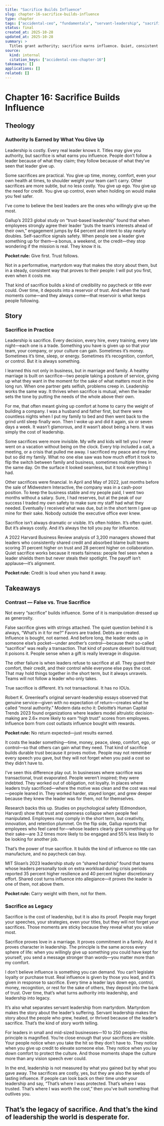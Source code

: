 ```yaml
---
title: "Sacrifice Builds Influence"
slug: chapter-16-sacrifice-builds-influence
type: chapter
tags: ["accidental-ceo", "fundamentals", "servant-leadership", "sacrifice", "influence", "trust"]
status: final
created_at: 2025-10-28
updated_at: 2025-10-28
summary: >
  Titles grant authority; sacrifice earns influence. Quiet, consistent cost paid by the leader becomes durable trust—and legacy.
source:
  kind: internal
  citation_keys: ["accidental-ceo-chapter-16"]
takeaways: []
applications: []
related: []
---
```


# Chapter 16: Sacrifice Builds Influence

## Theology

### Authority Is Earned by What You Give Up

Leadership is costly. Every real leader knows it. Titles may give you authority, but sacrifice is what earns you influence. People don’t follow a leader because of what they claim; they follow because of what they’ve seen that leader give up.

Some sacrifices are practical. You give up time, money, comfort, even your own health at times, to shoulder weight your team can’t carry. Other sacrifices are more subtle, but no less costly. You give up ego. You give up the need for credit. You give up control, even when holding on would make you feel safer.

I’ve come to believe the best leaders are the ones who willingly give up the most.

Gallup’s 2023 global study on “trust-based leadership” found that when employees strongly agree their leader “puts the team’s interests ahead of their own,” engagement jumps by 64 percent and intent to stay nearly doubles. Self-sacrifice signals safety. When people see a leader give something up for them—a bonus, a weekend, or the credit—they stop wondering if the mission is real. They know it is.

**Pocket rule:** Give first. Trust follows.

Not in a performative, martyrdom way that makes the story about them, but in a steady, consistent way that proves to their people: I will put you first, even when it costs me.

That kind of sacrifice builds a kind of credibility no paycheck or title ever could. Over time, it deposits into a reservoir of trust. And when the hard moments come—and they always come—that reservoir is what keeps people following.

## Story

### Sacrifice in Practice

Leadership is sacrifice. Every decision, every hire, every training, every late night—each one is a trade. Something you have is given up so that your team, your company, or your culture can gain. Sometimes it’s money. Sometimes it’s time, sleep, or energy. Sometimes it’s recognition, comfort, or control. But it is always something.

I learned this not only in business, but in marriage and family. A healthy marriage is built on sacrifice—two people taking a posture of service, giving up what they want in the moment for the sake of what matters most in the long run. When one partner gets selfish, problems creep in. Leadership works the same way. It thrives when sacrifice is mutual, when the leader sets the tone by putting the needs of the whole above their own.

For me, that often meant giving up comfort at home to carry the weight of building a company. I was a husband and father first, but there were countless nights when I put my family to bed and then went back to the grind until sleep finally won. Then I woke up and did it again, six or seven days a week. It wasn’t glamorous, and it wasn’t about being a hero. It was simply the cost of leadership.

Some sacrifices were more invisible. My wife and kids will tell you I never went on a vacation without being on the clock. Every trip included a call, a meeting, or a crisis that pulled me away. I sacrificed my peace and my time, but so did my family. What no one else saw was how much effort it took to flip the switch between family and business, sometimes multiple times in the same day. On the surface it looked seamless, but it took everything I had.

Other sacrifices were financial. In April and May of 2022, just months before the sale of Midwestern Interactive, the company was in a cash-poor position. To keep the business stable and my people paid, I went two months without a salary. Sure, I had reserves, but at the peak of our success I traded my own safety to make sure my staff had what they needed. Eventually I received what was due, but in the short term I gave up mine for their sake. Nobody outside the executive office ever knew.

Sacrifice isn’t always dramatic or visible. It’s often hidden. It’s often quiet. But it’s always costly. And it’s always the toll you pay for influence.

A 2022 Harvard Business Review analysis of 3,200 managers showed that leaders who consistently shared credit and absorbed blame built teams scoring 31 percent higher on trust and 28 percent higher on collaboration. Quiet sacrifice works because it resets fairness: people feel seen when a leader shields them but never steals their spotlight. The payoff isn’t applause—it’s alignment.

**Pocket rule:** Credit is loud when you hand it away.

## Takeaways

### Contrast — False vs. True Sacrifice

Not every “sacrifice” builds influence. Some of it is manipulation dressed up as generosity.

False sacrifice gives with strings attached. The quiet question behind it is always, “What’s in it for me?” Favors are traded. Debts are created. Influence is bought, not earned. And before long, the leader ends up in someone else’s pocket—under another’s control—because their so-called “sacrifice” was really a transaction. That kind of posture doesn’t build trust; it poisons it. People sense when a gift is really leverage in disguise.

The other failure is when leaders refuse to sacrifice at all. They guard their comfort, their credit, and their control while everyone else pays the cost. That may hold things together in the short term, but it always unravels. Teams will not follow a leader who only takes.

True sacrifice is different. It’s not transactional. It has no IOUs.

Robert K. Greenleaf’s original servant-leadership essays observed that genuine service—given with no expectation of return—creates what he called “moral authority.” Modern data echo it: Deloitte’s Human Capital Trends 2023 found organizations where leaders model altruistic decision-making are 2.6× more likely to earn “high trust” scores from employees. Influence born from cost outlasts influence bought with rewards.

**Pocket rule:** No return expected—just results earned.

It costs the leader something—time, money, peace, sleep, comfort, ego, or control—so that others can gain what they need. That kind of sacrifice builds durable trust because it proves motive. People may not remember every speech you gave, but they will not forget when you paid a cost so they didn’t have to.

I’ve seen this difference play out. In businesses where sacrifice was transactional, trust evaporated. People weren’t inspired; they were indebted. They worked out of obligation, not loyalty. In places where leaders truly sacrificed—where the motive was clean and the cost was real—people leaned in. They worked harder, stayed longer, and grew deeper because they knew the leader was for them, not for themselves.

Research backs this up. Studies on psychological safety (Edmondson, Harvard) show that trust and openness collapse when people feel manipulated. Employees may comply in the short term, but creativity, innovation, and retention plummet. On the flip side, Gallup reports that employees who feel cared for—whose leaders clearly give something up for their sake—are 3.2 times more likely to be engaged and 55% less likely to be looking for another job.

That’s the power of true sacrifice. It builds the kind of influence no title can manufacture, and no paycheck can buy.

MIT Sloan’s 2023 leadership study on “shared hardship” found that teams whose leaders personally took on extra workload during crisis periods reported 35 percent higher resilience and 40 percent higher discretionary effort. Shared cost turns influence into allegiance—it proves the leader is one of them, not above them.

**Pocket rule:** Carry weight with them, not for them.

### Sacrifice as Legacy

Sacrifice is the cost of leadership, but it is also its proof. People may forget your speeches, your strategies, even your titles, but they will not forget your sacrifices. Those moments are sticky because they reveal what you value most.

Sacrifice proves love in a marriage. It proves commitment in a family. And it proves character in leadership. The principle is the same across every sphere of life: when you willingly give up something you could have kept for yourself, you send a message stronger than words—you matter more than my comfort.

I don’t believe influence is something you can demand. You can’t legislate loyalty or purchase trust. Real influence is given by those you lead, and it’s given in response to sacrifice. Every time a leader lays down ego, control, money, recognition, or rest for the sake of others, they deposit into the bank of trust. Over time, that’s what turns authority into leadership, and leadership into legacy.

It’s also what separates servant leadership from martyrdom. Martyrdom makes the story about the leader’s suffering. Servant leadership makes the story about the people who grew, healed, or thrived because of the leader’s sacrifice. That’s the kind of story worth telling.

For leaders in small and mid-sized businesses—10 to 250 people—this principle is magnified. You’re close enough that your sacrifices are visible. Your people notice when you take the hit so they don’t have to. They notice when you give up credit to elevate someone else. They notice when you lay down comfort to protect the culture. And those moments shape the culture more than any vision speech ever could.

In the end, leadership is not measured by what you gained but by what you gave away. The sacrifices are costly, yes, but they are also the seeds of lasting influence. If people can look back on their time under your leadership and say, “That’s where I was protected. That’s where I was trusted. That’s where I was worth the cost,” then you’ve built something that outlives you.

That’s the legacy of sacrifice. And that’s the kind of leadership the world is desperate for.
---
